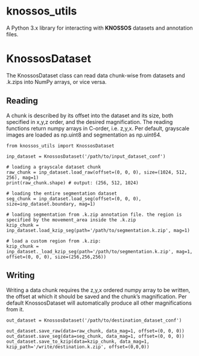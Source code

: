 # knossos_utils
A Python 3.x library for interacting with **KNOSSOS** datasets and annotation files.


# KnossosDataset

The KnossosDataset class can read data chunk-wise from datasets and .k.zips into NumPy arrays, or vice versa.

## Reading

A chunk is described by its offset into the dataset and its size, both specified in x,y,z order, and the desired magnification. The reading functions return numpy arrays in C-order, i.e. z,y,x. Per default, grayscale images are loaded as np.uint8 and segmentation as np.uint64.

```
from knossos_utils import KnossosDataset

inp_dataset = KnossosDataset('/path/to/input_dataset_conf')

# loading a grayscale dataset chunk
raw_chunk = inp_dataset.load_raw(offset=(0, 0, 0), size=(1024, 512, 256), mag=1)
print(raw_chunk.shape) # output: (256, 512, 1024)

# loading the entire segmentation dataset
seg_chunk = inp_dataset.load_seg(offset=(0, 0, 0), size=inp_dataset.boundary, mag=1)

# loading segmentation from .k.zip annotation file. the region is specified by the movement_area inside the .k.zip
kzip_chunk = inp_dataset.load_kzip_seg(path='/path/to/segmentation.k.zip', mag=1)

# load a custom region from .k.zip:
kzip_chunk = inp_dataset._load_kzip_seg(path='/path/to/segmentation.k.zip', mag=1, offset=(0, 0, 0), size=(256,256,256))
```

## Writing

Writing a data chunk requires the z,y,x ordered numpy array to be written, the offset at which it should be saved and the chunk’s magnification. Per default KnossosDataset will automatically produce all other magnifications from it.

```
out_dataset = KnossosDataset('/path/to/destination_dataset_conf')

out_dataset.save_raw(data=raw_chunk, data_mag=1, offset=(0, 0, 0))
out_dataset.save_seg(data=seg_chunk, data_mag=1, offset=(0, 0, 0))
out_dataset.save_to_kzip(data=kzip_chunk, data_mag=1, kzip_path='/write/destination.k.zip', offset=(0,0,0))
```